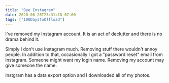 ```yaml
---
title: "Bye Instagram"
date: 2020-06-28T23:31:18-07:00
tags: ["100DaysToOffload"]
---
```

I've removed my Instagram account. It is an act of declutter and there is no drama behind it. 

Simply I don't use Instagram much. Removing stuff there wouldn't annoy people. In addition to that, occasionally I got a "password reset" email from Instagram. Someone might want my login name. Removing my account may give someone the name.

Instgram has a data export option and I downloaded all of my photos.
